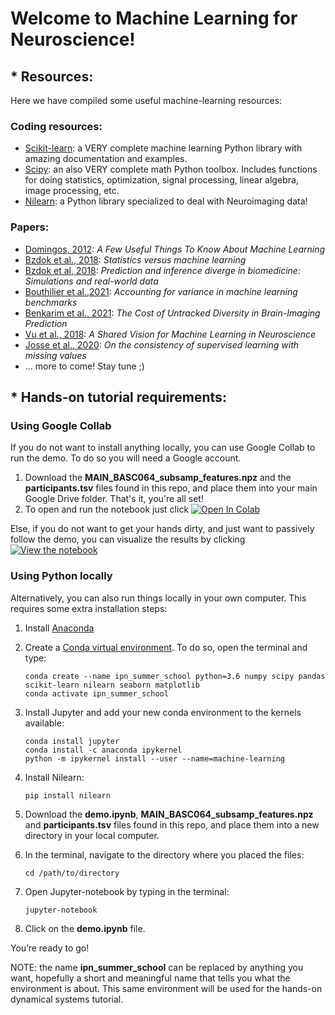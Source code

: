 # Welcome to Machine Learning for Neuroscience!


## * Resources:
Here we have compiled some useful machine-learning resources: 

### Coding resources:
* [Scikit-learn](https://scikit-learn.org/stable/): a VERY complete machine learning Python library with amazing documentation and examples. 
* [Scipy](https://docs.scipy.org/doc/scipy/tutorial/index.html): an also VERY complete math Python toolbox. Includes functions for doing statistics, optimization, signal processing, linear algebra, image processing, etc.
* [Nilearn](https://nilearn.github.io/#): a Python library specialized to deal with Neuroimaging data! 

### Papers:
* [Domingos, 2012](https://homes.cs.washington.edu/~pedrod/papers/cacm12.pdf): *A Few Useful Things To Know About Machine Learning*
* [Bzdok et al., 2018](https://www.nature.com/articles/nmeth.4642): *Statistics versus machine learning*
* [Bzdok et al, 2018](https://www.biorxiv.org/content/10.1101/327437v1): *Prediction and inference diverge in biomedicine: Simulations and real-world data*
* [Bouthilier et al.,2021](https://hal.archives-ouvertes.fr/hal-03177159/file/main.pdf): *Accounting for variance in machine learning benchmarks*
* [Benkarim et al., 2021](https://www.biorxiv.org/content/10.1101/2021.06.16.448764v1): *The Cost of Untracked Diversity in Brain-Imaging Prediction*
* [Vu et al., 2018](https://www.ncbi.nlm.nih.gov/pmc/articles/PMC5815449/pdf/zns1601.pdf): *A Shared Vision for Machine Learning in Neuroscience*
* [Josse et al., 2020](https://arxiv.org/abs/1902.06931): *On the consistency of supervised learning with missing values*
*  ... more to come! Stay tune ;) 

## * Hands-on tutorial requirements:
### Using Google Collab
If you do not want to install anything locally, you can use Google Collab to run the demo. To do so you will need a Google account.
1. Download the **MAIN_BASC064_subsamp_features.npz** and the **participants.tsv** files found in this repo, and place them into your main Google Drive folder. That's it, you're all set!
2. To open and run the notebook just click [![Open In Colab](https://colab.research.google.com/assets/colab-badge.svg)](https://colab.research.google.com/github/netneurolab/ipn-summer-school/blob/main/lectures/2021-06-29/13-15/demo.ipynb)

Else, if you do not want to get your hands dirty, and just want to passively follow the demo, you can visualize the results by clicking [![View the notebook](https://img.shields.io/badge/render-nbviewer-orange.svg)](https://nbviewer.jupyter.org/github/netneurolab/ipn-summer-school/blob/main/lectures/2021-06-29/13-15/demo.ipynbflush_cache=false)

### Using Python locally
Alternatively, you can also run things locally in your own computer. This requires some extra installation steps:

1. Install  [Anaconda](https://www.anaconda.com/products/individual)
2. Create a [Conda virtual environment](https://conda.io/projects/conda/en/latest/user-guide/tasks/manage-environments.html#creating-an-environment-with-commands). To do so, open the terminal and type:
    
    ```
    conda create --name ipn_summer_school python=3.6 numpy scipy pandas scikit-learn nilearn seaborn matplotlib
    conda activate ipn_summer_school
    ```
    
3. Install Jupyter and add your new conda environment to the kernels available:
    
    ```
    conda install jupyter 
    conda install -c anaconda ipykernel
    python -m ipykernel install --user --name=machine-learning
    ```
    
4. Install Nilearn:
    ```
    pip install nilearn
    ```
    
 5. Download the **demo.ipynb**, **MAIN_BASC064_subsamp_features.npz** and **participants.tsv** files found in this repo, and place them into a new directory in your local computer.

 6. In the terminal, navigate to the directory where you placed the files:
 
     ```
     cd /path/to/directory
     ```
 
 7.  Open Jupyter-notebook by typing in the terminal:
     
     ```
     jupyter-notebook
     ```
 8. Click on the **demo.ipynb** file. 
 
You’re ready to go! 

NOTE: the name **ipn_summer_school** can be replaced by anything you want, hopefully a short and meaningful name that tells you what the environment is about.
This same environment will be used for the hands-on dynamical systems tutorial.
